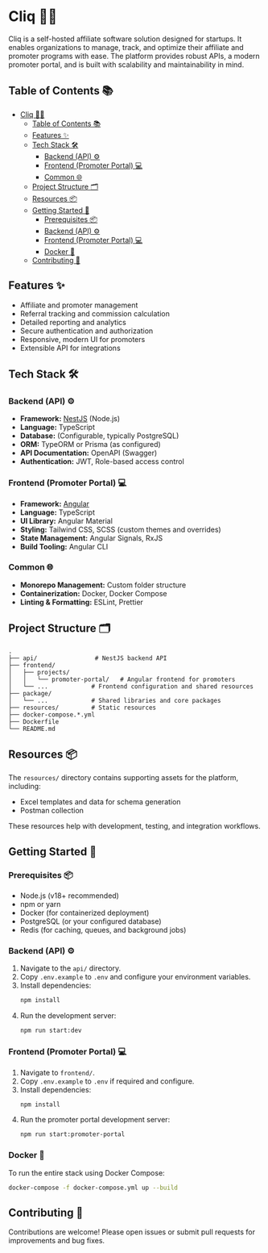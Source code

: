 # Cliq 🎉🚀

Cliq is a self-hosted affiliate software solution designed for startups. It enables organizations to manage, track, and optimize their affiliate and promoter programs with ease. The platform provides robust APIs, a modern promoter portal, and is built with scalability and maintainability in mind.


## Table of Contents 📚

- [Cliq 🎉🚀](#cliq-)
  - [Table of Contents 📚](#table-of-contents-)
  - [Features ✨](#features-)
  - [Tech Stack 🛠️](#tech-stack-️)
    - [Backend (API) ⚙️](#backend-api-️)
    - [Frontend (Promoter Portal) 💻](#frontend-promoter-portal-)
    - [Common 🌐](#common-)
  - [Project Structure 🗂️](#project-structure-️)
  - [Resources 📦](#resources-)
  - [Getting Started 🏁](#getting-started-)
    - [Prerequisites 📦](#prerequisites-)
    - [Backend (API) ⚙️](#backend-api-️-1)
    - [Frontend (Promoter Portal) 💻](#frontend-promoter-portal--1)
    - [Docker 🐳](#docker-)
  - [Contributing 🤝](#contributing-)


## Features ✨

- Affiliate and promoter management
- Referral tracking and commission calculation
- Detailed reporting and analytics
- Secure authentication and authorization
- Responsive, modern UI for promoters
- Extensible API for integrations


## Tech Stack 🛠️

### Backend (API) ⚙️
- **Framework:** [NestJS](https://nestjs.com/) (Node.js)
- **Language:** TypeScript
- **Database:** (Configurable, typically PostgreSQL)
- **ORM:** TypeORM or Prisma (as configured)
- **API Documentation:** OpenAPI (Swagger)
- **Authentication:** JWT, Role-based access control

### Frontend (Promoter Portal) 💻
- **Framework:** [Angular](https://angular.io/)
- **Language:** TypeScript
- **UI Library:** Angular Material
- **Styling:** Tailwind CSS, SCSS (custom themes and overrides)
- **State Management:** Angular Signals, RxJS
- **Build Tooling:** Angular CLI

### Common 🌐
- **Monorepo Management:** Custom folder structure
- **Containerization:** Docker, Docker Compose
- **Linting & Formatting:** ESLint, Prettier


## Project Structure 🗂️

```text
.  
├── api/                # NestJS backend API
├── frontend/
│   ├── projects/
│   │   └── promoter-portal/   # Angular frontend for promoters
│   └── ...            # Frontend configuration and shared resources
├── package/
│   └── ...            # Shared libraries and core packages
├── resources/         # Static resources
├── docker-compose.*.yml
├── Dockerfile
└── README.md
```


## Resources 📦

The `resources/` directory contains supporting assets for the platform, including:
- Excel templates and data for schema generation
- Postman collection

These resources help with development, testing, and integration workflows.


## Getting Started 🏁

### Prerequisites 📦

- Node.js (v18+ recommended)
- npm or yarn
- Docker (for containerized deployment)
- PostgreSQL (or your configured database)
- Redis (for caching, queues, and background jobs)

### Backend (API) ⚙️

1. Navigate to the `api/` directory.
2. Copy `.env.example` to `.env` and configure your environment variables.
3. Install dependencies:
    ```sh
    npm install
    ```
4. Run the development server:
    ```sh
    npm run start:dev
    ```

### Frontend (Promoter Portal) 💻

1. Navigate to `frontend/`.
2. Copy `.env.example` to `.env` if required and configure.
3. Install dependencies:
    ```sh
    npm install
    ```
4. Run the promoter portal development server:
    ```sh
    npm run start:promoter-portal
    ```

### Docker 🐳

To run the entire stack using Docker Compose:

```sh
docker-compose -f docker-compose.yml up --build
```


## Contributing 🤝

Contributions are welcome! Please open issues or submit pull requests for improvements and bug fixes.